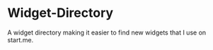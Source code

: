 # Widget-Directory
A widget directory making it easier to find new widgets that I use on start.me. 
